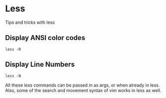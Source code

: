 # Less

Tips and tricks with less

## Display ANSI color codes
```
less -R
```

## Display Line Numbers
```
less -N
```

All these less commands can be passed in as args, or when already in less.
Also, some of the search and movement syntax of vim works in less as well.
